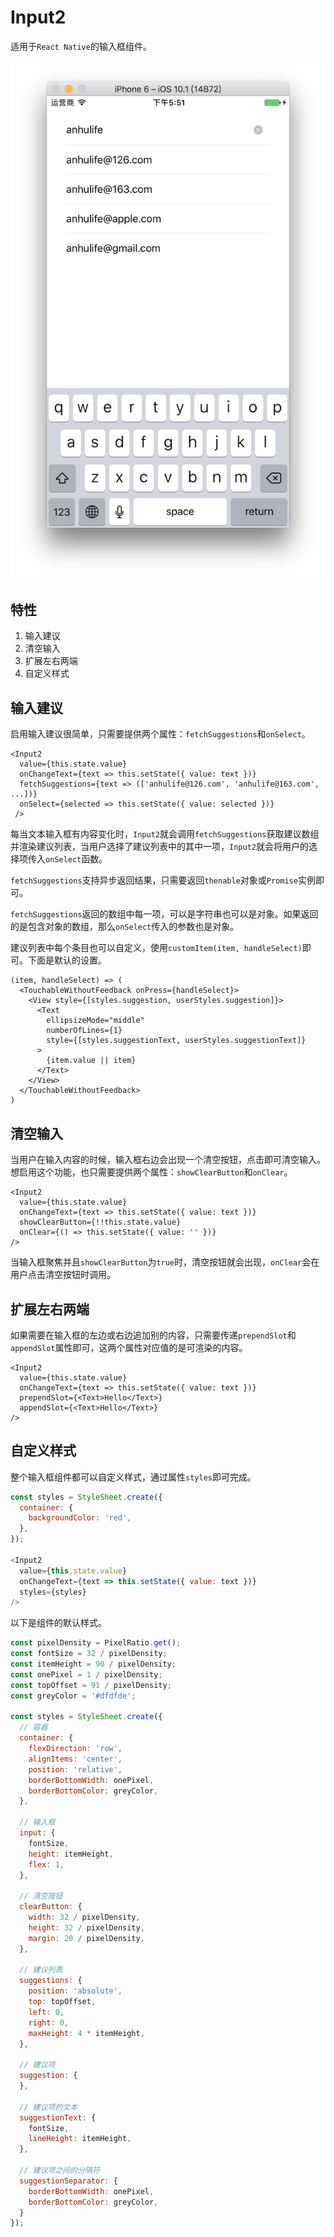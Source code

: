 # Input2

适用于`React Native`的输入框组件。

![效果图](https://raw.githubusercontent.com/anhulife/react-native-input2/master/screenshot.png)

## 特性

1. 输入建议
2. 清空输入
3. 扩展左右两端
4. 自定义样式

## 输入建议

启用输入建议很简单，只需要提供两个属性：`fetchSuggestions`和`onSelect`。

```react
<Input2
  value={this.state.value}
  onChangeText={text => this.setState({ value: text })}
  fetchSuggestions={text => (['anhulife@126.com', 'anhulife@163.com', ...])}
  onSelect={selected => this.setState({ value: selected })}
 />
```

每当文本输入框有内容变化时，`Input2`就会调用`fetchSuggestions`获取建议数组并渲染建议列表，当用户选择了建议列表中的其中一项，`Input2`就会将用户的选择项传入`onSelect`函数。

`fetchSuggestions`支持异步返回结果，只需要返回`thenable`对象或`Promise`实例即可。

`fetchSuggestions`返回的数组中每一项，可以是字符串也可以是对象。如果返回的是包含对象的数组，那么`onSelect`传入的参数也是对象。

建议列表中每个条目也可以自定义，使用`customItem(item, handleSelect)`即可。下面是默认的设置。

```react
(item, handleSelect) => (
  <TouchableWithoutFeedback onPress={handleSelect}>
    <View style={[styles.suggestion, userStyles.suggestion]}>
      <Text
        ellipsizeMode="middle"
        numberOfLines={1}
        style={[styles.suggestionText, userStyles.suggestionText]}
      >
        {item.value || item}
      </Text>
    </View>
  </TouchableWithoutFeedback>
)
```



## 清空输入

当用户在输入内容的时候，输入框右边会出现一个清空按钮，点击即可清空输入。想启用这个功能，也只需要提供两个属性：`showClearButton`和`onClear`。

```react
<Input2
  value={this.state.value}
  onChangeText={text => this.setState({ value: text })}
  showClearButton={!!this.state.value}
  onClear={() => this.setState({ value: '' })}
/>
```

当输入框聚焦并且`showClearButton`为`true`时，清空按钮就会出现，`onClear`会在用户点击清空按钮时调用。

## 扩展左右两端

如果需要在输入框的左边或右边追加别的内容，只需要传递`prependSlot`和`appendSlot`属性即可，这两个属性对应值的是可渲染的内容。

```react
<Input2
  value={this.state.value}
  onChangeText={text => this.setState({ value: text })}
  prependSlot={<Text>Hello</Text>}
  appendSlot={<Text>Hello</Text>}
/>
```

## 自定义样式

整个输入框组件都可以自定义样式，通过属性`styles`即可完成。

```javascript
const styles = StyleSheet.create({
  container: {
    backgroundColor: 'red',
  },
});

<Input2
  value={this.state.value}
  onChangeText={text => this.setState({ value: text })}
  styles={styles}
/>
```

以下是组件的默认样式。

```javascript
const pixelDensity = PixelRatio.get();
const fontSize = 32 / pixelDensity;
const itemHeight = 90 / pixelDensity;
const onePixel = 1 / pixelDensity;
const topOffset = 91 / pixelDensity;
const greyColor = '#dfdfde';

const styles = StyleSheet.create({
  // 容器
  container: {
    flexDirection: 'row',
    alignItems: 'center',
    position: 'relative',
    borderBottomWidth: onePixel,
    borderBottomColor: greyColor,
  },

  // 输入框
  input: {
    fontSize,
    height: itemHeight,
    flex: 1,
  },

  // 清空按钮
  clearButton: {
    width: 32 / pixelDensity,
    height: 32 / pixelDensity,
    margin: 20 / pixelDensity,
  },

  // 建议列表
  suggestions: {
    position: 'absolute',
    top: topOffset,
    left: 0,
    right: 0,
    maxHeight: 4 * itemHeight,
  },

  // 建议项
  suggestion: {
  },

  // 建议项的文本
  suggestionText: {
    fontSize,
    lineHeight: itemHeight,
  },

  // 建议项之间的分隔符
  suggestionSeparator: {
    borderBottomWidth: onePixel,
    borderBottomColor: greyColor,
  }
});
```

